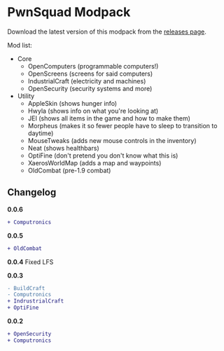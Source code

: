 # PwnSquad Modpack

Download the latest version of this modpack from the [releases page](https://github.com/kognise/pwnsquad-modpack/releases).

Mod list:
- Core
  - OpenComputers (programmable computers!)
  - OpenScreens (screens for said computers)
  - IndustrialCraft (electricity and machines)
  - OpenSecurity (security systems and more)
- Utility
  - AppleSkin (shows hunger info)
  - Hwyla (shows info on what you're looking at)
  - JEI (shows all items in the game and how to make them)
  - Morpheus (makes it so fewer people have to sleep to transition to daytime)
  - MouseTweaks (adds new mouse controls in the inventory)
  - Neat (shows healthbars)
  - OptiFine (don't pretend you don't know what this is)
  - XaerosWorldMap (adds a map and waypoints)
  - OldCombat (pre-1.9 combat)

## Changelog
**0.0.6**
```diff
+ Computronics
```
**0.0.5**
```diff
+ OldCombat
```

**0.0.4**
Fixed LFS

**0.0.3**
```diff
- BuildCraft
- Computronics
+ IndrustrialCraft
+ OptiFine
```

**0.0.2**
```diff
+ OpenSecurity
+ Computronics
```
